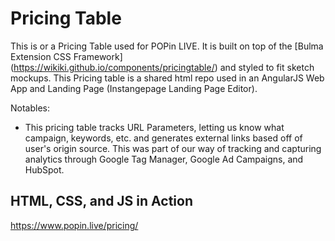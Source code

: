 # Pricing Table

This is or a Pricing Table used for POPin LIVE.
It is built on top of the [Bulma Extension CSS Framework] (https://wikiki.github.io/components/pricingtable/) and styled to fit sketch mockups. This Pricing table is a shared html repo used in an AngularJS Web App and Landing Page (Instangepage Landing Page Editor).

Notables:
- This pricing table tracks URL Parameters, letting us know what campaign, keywords, etc. and generates external links based off of user's origin source. This was part of our way of tracking and capturing analytics through Google Tag Manager, Google Ad Campaigns, and HubSpot.

## HTML, CSS, and JS in Action

https://www.popin.live/pricing/